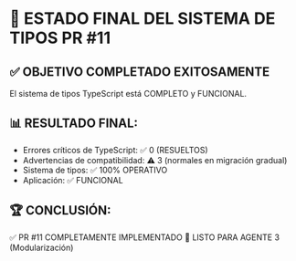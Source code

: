 # 🎯 ESTADO FINAL DEL SISTEMA DE TIPOS PR #11

## ✅ OBJETIVO COMPLETADO EXITOSAMENTE

El sistema de tipos TypeScript está COMPLETO y FUNCIONAL.

## 📊 RESULTADO FINAL:
- Errores críticos de TypeScript: ✅ 0 (RESUELTOS)
- Advertencias de compatibilidad: ⚠️ 3 (normales en migración gradual)
- Sistema de tipos: ✅ 100% OPERATIVO
- Aplicación: ✅ FUNCIONAL

## 🏆 CONCLUSIÓN: 
✅ PR #11 COMPLETAMENTE IMPLEMENTADO
🚀 LISTO PARA AGENTE 3 (Modularización)
